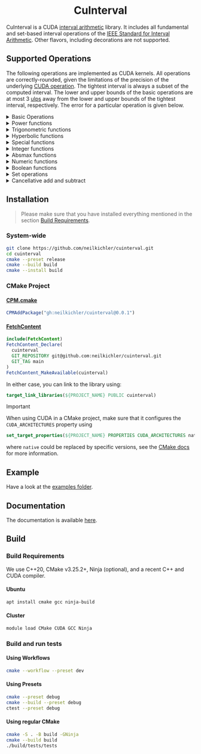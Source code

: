 <h1 align='center'>CuInterval</h1>

CuInterval is a CUDA [interval arithmetic](https://en.wikipedia.org/wiki/Interval_arithmetic) library. It includes all fundamental and set-based interval operations of the [IEEE Standard for Interval Arithmetic](https://ieeexplore.ieee.org/stamp/stamp.jsp?tp=&arnumber=7140721).
Other flavors, including decorations are not supported. 
## Supported Operations

The following operations are implemented as CUDA kernels. All operations are correctly-rounded, given the limitations of the precision of the underlying [CUDA operation](https://docs.nvidia.com/cuda/cuda-c-programming-guide/index.html#id200). The tightest interval is always a subset
of the computed interval. The lower and upper bounds of the basic operations are at most 3 [ulps](https://en.wikipedia.org/wiki/Unit_in_the_last_place) away from the lower and upper bounds of the tightest interval, respectively.
The error for a particular operation is given below.

<details>
<summary>Basic Operations</summary>

| Operation          | Function Description                        | Error [ulps] |
|--------------------|---------------------------------------------|--------------|
| pos                | $\mathbb{IR} \rightarrow \mathbb{IR}$       | 0            |
| neg                | $\mathbb{IR} \rightarrow \mathbb{IR}$       | 0            |
| add                | $\mathbb{IR}^2 \rightarrow \mathbb{IR}$     | 0            |
| sub                | $\mathbb{IR}^2 \rightarrow \mathbb{IR}$     | 0            |
| mul                | $\mathbb{IR}^2 \rightarrow \mathbb{IR}$     | 0            |
| div                | $\mathbb{IR}^2 \rightarrow \mathbb{IR}$     | 0            |
| recip              | $\mathbb{IR} \rightarrow \mathbb{IR}$       | 0            |
| sqr                | $\mathbb{IR} \rightarrow \mathbb{IR}$       | 0            |
| sqrt               | $\mathbb{IR} \rightarrow \mathbb{IR}$       | 0            |
| fma                | $\mathbb{IR}^3 \rightarrow \mathbb{IR}$     | 0            |

</details>

<details>
<summary>Power functions</summary>

| Operation | Function Description                                                     | Error [ulps] |
|-----------|--------------------------------------------------------------------------|--------------|
| pown      | $\mathbb{IR} \times \mathbb{N} \rightarrow \mathbb{IR}_{\ge \mathbf{0}}$ | 1            |
| pow       | $\mathbb{IR}^2 \rightarrow \mathbb{IR}_{\ge \mathbf{0}}$                 | 1            |
| rootn     | $\mathbb{IR}_{\ge \mathbf{0}} \times \mathbb{N} \rightarrow \mathbb{IR}$ | 2            |
| cbrt      | $\mathbb{IR}_{\ge \mathbf{0}} \rightarrow \mathbb{IR}$                   | 1            |
| exp       | $\mathbb{IR} \rightarrow \mathbb{IR}$                                    | 3            |
| exp2      | $\mathbb{IR} \rightarrow \mathbb{IR}$                                    | 3            |
| exp10     | $\mathbb{IR} \rightarrow \mathbb{IR}$                                    | 3            |
| expm1     | $\mathbb{IR} \rightarrow \mathbb{IR}$                                    | 3            |
| log       | $\mathbb{IR}_{\ge \mathbf{0}} \rightarrow \mathbb{IR}$                   | 3            |
| log2      | $\mathbb{IR}_{\ge \mathbf{0}} \rightarrow \mathbb{IR}$                   | 3            |
| log10     | $\mathbb{IR}_{\ge \mathbf{0}} \rightarrow \mathbb{IR}$                   | 3            |
| log1p     | $\mathbb{IR}_{\ge \mathbf{-1}} \rightarrow \mathbb{IR}$                  | 3            |

</details>

<details>
<summary>Trigonometric functions</summary>
  
| Operation | Function Description                        | Error [ulps] |
|-----------|---------------------------------------------|--------------|
| sin       | $\mathbb{IR}   \rightarrow \mathbb{IR}$     | 2            |
| cos       | $\mathbb{IR}   \rightarrow \mathbb{IR}$     | 2            |
| tan       | $\mathbb{IR}   \rightarrow \mathbb{IR}$     | 3            |
| asin      | $\mathbb{IR}   \rightarrow \mathbb{IR}$     | 3            |
| acos      | $\mathbb{IR}   \rightarrow \mathbb{IR}$     | 3            |
| atan      | $\mathbb{IR}   \rightarrow \mathbb{IR}$     | 3            |
| atan2     | $\mathbb{IR}^2 \rightarrow \mathbb{IR}$     | 3            |
| cot       | $\mathbb{IR}   \rightarrow \mathbb{IR}$     | 2            |
| sinpi     | $\mathbb{IR}   \rightarrow \mathbb{IR}$     | 3            |
| cospi     | $\mathbb{IR}   \rightarrow \mathbb{IR}$     | 3            |

</details>

<details>
<summary>Hyperbolic functions</summary>
  
| Operation | Function Description                        | Error [ulps] |
|-----------|---------------------------------------------|--------------|
| sinh      | $\mathbb{IR} \rightarrow \mathbb{IR}$       | 3            |
| cosh      | $\mathbb{IR} \rightarrow \mathbb{IR}$       | 2            |
| tanh      | $\mathbb{IR} \rightarrow \mathbb{IR}$       | 2            |
| asinh     | $\mathbb{IR} \rightarrow \mathbb{IR}$       | 3            |
| acosh     | $\mathbb{IR} \rightarrow \mathbb{IR}$       | 3            |
| atanh     | $\mathbb{IR} \rightarrow \mathbb{IR}$       | 3            |

</details>

<details>
<summary>Special functions</summary>
  
| Operation | Function Description                        | Error [ulps] |
|-----------|---------------------------------------------|--------------|
| erf       | $\mathbb{IR} \rightarrow \mathbb{IR}$       | 2            |
| erfc      | $\mathbb{IR} \rightarrow \mathbb{IR}$       | 5            |

</details>

<details>
<summary>Integer functions</summary>
  
| Operation          | Function Description                        | Error [ulps] |
|--------------------|---------------------------------------------|--------------|
| sign               | $\mathbb{IR} \rightarrow \\{-1, 0, 1\\}$    | 0            |
| ceil               | $\mathbb{IR} \rightarrow \mathbb{Z}$        | 0            |
| floor              | $\mathbb{IR} \rightarrow \mathbb{Z}$        | 0            |
| trunc              | $\mathbb{IR} \rightarrow \mathbb{Z}$        | 0            |
| roundTiesToEven    | $\mathbb{IR} \rightarrow \mathbb{Z}$        | 0            |
| roundTiesToAway    | $\mathbb{IR} \rightarrow \mathbb{Z}$        | 0            |

</details>

<details>
  <summary>Absmax functions</summary>
  
| Operation          | Function Description                                   | Error [ulps] |
|--------------------|--------------------------------------------------------|--------------|
| abs                | $\mathbb{IR} \rightarrow \mathbb{IR}_{\ge \mathbf{0}}$ | 0            |
| min                | $\mathbb{IR}^2 \rightarrow \mathbb{IR}$                | 0            |
| max                | $\mathbb{IR}^2 \rightarrow \mathbb{IR}$                | 0            |

</details>

<details>
<summary>Numeric functions</summary>
  
| Operation          | Function Description                        | Error [ulps] |
|--------------------|---------------------------------------------|--------------|
| inf                | $\mathbb{IR} \rightarrow \mathbb{R}$        | 0            |
| sup                | $\mathbb{IR} \rightarrow \mathbb{R}$        | 0            |
| mid                | $\mathbb{IR} \rightarrow \mathbb{R}$        | 0            |
| wid                | $\mathbb{IR} \rightarrow \mathbb{R}$        | 0            |
| rad                | $\mathbb{IR} \rightarrow \mathbb{R}$        | 0            |
| mag                | $\mathbb{IR} \rightarrow \mathbb{R}$        | 0            |
| mig                | $\mathbb{IR} \rightarrow \mathbb{R}$        | 0            |

</details>

<details>
<summary>Boolean functions</summary>
  
| Operation          | Function Description                                   | Error [ulps] |
|--------------------|--------------------------------------------------------|--------------|
| equal              | $\mathbb{IR}^2 \rightarrow \mathbb{B}$                 | 0            |
| subset             | $\mathbb{IR}^2 \rightarrow \mathbb{B}$                 | 0            |
| interior           | $\mathbb{IR}^2 \rightarrow \mathbb{B}$                 | 0            |
| disjoint           | $\mathbb{IR}^2 \rightarrow \mathbb{B}$                 | 0            |
| isEmpty            | $\mathbb{IR} \rightarrow \mathbb{B}$                   | 0            |
| isEntire           | $\mathbb{IR} \rightarrow \mathbb{B}$                   | 0            |
| less               | $\mathbb{IR}^2 \rightarrow \mathbb{B}$                 | 0            |
| strictLess         | $\mathbb{IR}^2 \rightarrow \mathbb{B}$                 | 0            |
| precedes           | $\mathbb{IR}^2 \rightarrow \mathbb{B}$                 | 0            |
| strictPrecedes     | $\mathbb{IR}^2 \rightarrow \mathbb{B}$                 | 0            |
| isMember           | $\mathbb{R} \times \mathbb{IR} \rightarrow \mathbb{B}$ | 0            |
| isSingleton        | $\mathbb{IR} \rightarrow \mathbb{B}$                   | 0            |
| isCommonInterval   | $\mathbb{IR} \rightarrow \mathbb{B}$                   | 0            |

</details>


<details>
<summary>Set operations</summary>
  
| Operation          | Function Description                        | Error [ulps] |
|--------------------|---------------------------------------------|--------------|
| intersection       | $\mathbb{IR}^2 \rightarrow \mathbb{IR}$     | 0            |
| convexHull         | $\mathbb{IR}^2 \rightarrow \mathbb{IR}$     | 0            |
</details>


<details>
<summary>Cancellative add and subtract</summary>
  
| Operation          | Function Description                        | Error [ulps] |
|--------------------|---------------------------------------------|--------------|
| cancelMinus        | $\mathbb{IR}^2 \rightarrow \mathbb{IR}$     | 0            |
| cancelPlus         | $\mathbb{IR}^2 \rightarrow \mathbb{IR}$     | 0            |

</details>

## Installation
> Please make sure that you have installed everything mentioned in the section [Build Requirements](#build-requirements).

### System-wide
```bash
git clone https://github.com/neilkichler/cuinterval.git
cd cuinterval
cmake --preset release
cmake --build build
cmake --install build
```

### CMake Project


#### [CPM.cmake](https://github.com/cpm-cmake/CPM.cmake)
```cmake
CPMAddPackage("gh:neilkichler/cuinterval@0.0.1")
```

#### [FetchContent](https://cmake.org/cmake/help/latest/module/FetchContent.html)
```cmake
include(FetchContent)
FetchContent_Declare(
  cuinterval
  GIT_REPOSITORY git@github.com:neilkichler/cuinterval.git
  GIT_TAG main
)
FetchContent_MakeAvailable(cuinterval)
```

In either case, you can link to the library using:
```cmake
target_link_libraries(${PROJECT_NAME} PUBLIC cuinterval)
```

> [!IMPORTANT]  
> When using CUDA in a CMake project, make sure that it configures the `CUDA_ARCHITECTURES` property using
> ```cmake
> set_target_properties(${PROJECT_NAME} PROPERTIES CUDA_ARCHITECTURES native)
> ```
> where `native` could be replaced by specific versions, see the [CMake docs](https://cmake.org/cmake/help/latest/prop_tgt/CUDA_ARCHITECTURES.html) for more information.

## Example
Have a look at the [examples folder](https://github.com/neilkichler/cuinterval/tree/main/examples).

## Documentation
The documentation is available [here](https://neilkichler.github.io/cuinterval).

## Build

### Build Requirements
We use C++20, CMake v3.25.2+, Ninja (optional), and a recent C++ and CUDA compiler.

#### Ubuntu
```bash
apt install cmake gcc ninja-build
```
#### Cluster
```bash
module load CMake CUDA GCC Ninja
```

### Build and run tests
#### Using Workflows
```bash
cmake --workflow --preset dev
```
#### Using Presets
```bash
cmake --preset debug
cmake --build --preset debug
ctest --preset debug
```
#### Using regular CMake
```bash
cmake -S . -B build -GNinja
cmake --build build
./build/tests/tests
```
